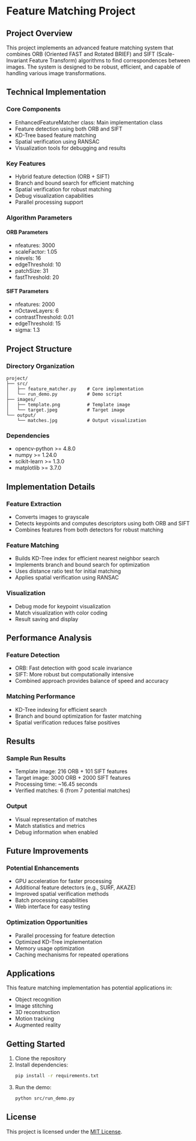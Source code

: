 # Feature Matching Project

## Project Overview
This project implements an advanced feature matching system that combines ORB (Oriented FAST and Rotated BRIEF) and SIFT (Scale-Invariant Feature Transform) algorithms to find correspondences between images. The system is designed to be robust, efficient, and capable of handling various image transformations.

## Technical Implementation

### Core Components
- EnhancedFeatureMatcher class: Main implementation class
- Feature detection using both ORB and SIFT
- KD-Tree based feature matching
- Spatial verification using RANSAC
- Visualization tools for debugging and results

### Key Features
- Hybrid feature detection (ORB + SIFT)
- Branch and bound search for efficient matching
- Spatial verification for robust matching
- Debug visualization capabilities
- Parallel processing support

### Algorithm Parameters

#### ORB Parameters
- nfeatures: 3000
- scaleFactor: 1.05
- nlevels: 16
- edgeThreshold: 10
- patchSize: 31
- fastThreshold: 20

#### SIFT Parameters
- nfeatures: 2000
- nOctaveLayers: 6
- contrastThreshold: 0.01
- edgeThreshold: 15
- sigma: 1.3

## Project Structure

### Directory Organization
```
project/
├── src/
│   ├── feature_matcher.py    # Core implementation
│   └── run_demo.py           # Demo script
├── images/
│   ├── template.png          # Template image
│   └── target.jpeg           # Target image
└── output/
    └── matches.jpg           # Output visualization
```

### Dependencies
- opencv-python >= 4.8.0
- numpy >= 1.24.0
- scikit-learn >= 1.3.0
- matplotlib >= 3.7.0

## Implementation Details

### Feature Extraction
- Converts images to grayscale
- Detects keypoints and computes descriptors using both ORB and SIFT
- Combines features from both detectors for robust matching

### Feature Matching
- Builds KD-Tree index for efficient nearest neighbor search
- Implements branch and bound search for optimization
- Uses distance ratio test for initial matching
- Applies spatial verification using RANSAC

### Visualization
- Debug mode for keypoint visualization
- Match visualization with color coding
- Result saving and display

## Performance Analysis

### Feature Detection
- ORB: Fast detection with good scale invariance
- SIFT: More robust but computationally intensive
- Combined approach provides balance of speed and accuracy

### Matching Performance
- KD-Tree indexing for efficient search
- Branch and bound optimization for faster matching
- Spatial verification reduces false positives

## Results

### Sample Run Results
- Template image: 216 ORB + 101 SIFT features
- Target image: 3000 ORB + 2000 SIFT features
- Processing time: ~16.45 seconds
- Verified matches: 6 (from 7 potential matches)

### Output
- Visual representation of matches
- Match statistics and metrics
- Debug information when enabled

## Future Improvements

### Potential Enhancements
- GPU acceleration for faster processing
- Additional feature detectors (e.g., SURF, AKAZE)
- Improved spatial verification methods
- Batch processing capabilities
- Web interface for easy testing

### Optimization Opportunities
- Parallel processing for feature detection
- Optimized KD-Tree implementation
- Memory usage optimization
- Caching mechanisms for repeated operations

## Applications
This feature matching implementation has potential applications in:
- Object recognition
- Image stitching
- 3D reconstruction
- Motion tracking
- Augmented reality

## Getting Started

1. Clone the repository
2. Install dependencies:
   ```bash
   pip install -r requirements.txt
   ```
3. Run the demo:
   ```bash
   python src/run_demo.py
   ```

## License
This project is licensed under the [MIT License](LICENSE).
